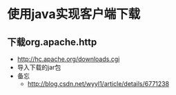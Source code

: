 # 使用java实现客户端下载

## 下载org.apache.http
- http://hc.apache.org/downloads.cgi 
- 导入下载的jar包
- 备忘
	- http://blog.csdn.net/wyyl1/article/details/6771238